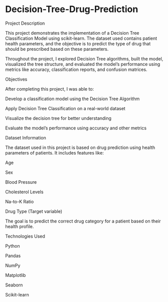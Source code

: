 # Decision-Tree-Drug-Prediction
Project Description

This project demonstrates the implementation of a Decision Tree Classification Model using scikit-learn. The dataset used contains patient health parameters, and the objective is to predict the type of drug that should be prescribed based on these parameters.

Throughout the project, I explored Decision Tree algorithms, built the model, visualized the tree structure, and evaluated the model’s performance using metrics like accuracy, classification reports, and confusion matrices.

Objectives

After completing this project, I was able to:

Develop a classification model using the Decision Tree Algorithm

Apply Decision Tree Classification on a real-world dataset

Visualize the decision tree for better understanding

Evaluate the model’s performance using accuracy and other metrics

Dataset Information

The dataset used in this project is based on drug prediction using health parameters of patients. It includes features like:

Age

Sex

Blood Pressure

Cholesterol Levels

Na-to-K Ratio

Drug Type (Target variable)

The goal is to predict the correct drug category for a patient based on their health profile.

Technologies Used

Python

Pandas

NumPy

Matplotlib

Seaborn

Scikit-learn
